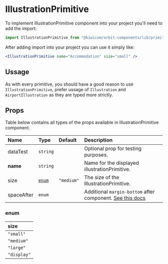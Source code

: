 # IllustrationPrimitive

To implement IllustrationPrimitive component into your project you'll need to add the import:

```jsx
import IllustrationPrimitive from "@kiwicom/orbit-components/lib/primitives/IllustrationPrimitive";
```

After adding import into your project you can use it simply like:

```jsx
<IllustrationPrimitive name="Accommodation" size="small" />
```

## Ussage

As with every primitive, you should have a good reason to use `IllustrationPrimitive`, prefer ussage of `Illustration` and `AirportIllustration` as they are typed more strictly.

## Props

Table below contains all types of the props available in IllustrationPrimitive component.

| Name       | Type            | Default    | Description                                                                                                                                     |
| :--------- | :-------------- | :--------- | :---------------------------------------------------------------------------------------------------------------------------------------------- |
| dataTest   | `string`        |            | Optional prop for testing purposes.                                                                                                             |
| **name**   | `string`        |            | Name for the displayed illustrationPrimitive.                                                                                                   |
| size       | [`enum`](#enum) | `"medium"` | The size of the IllustrationPrimitive.                                                                                                          |
| spaceAfter | `enum`          |            | Additional `margin-bottom` after component. [See this docs](https://github.com/kiwicom/orbit-components/tree/master/src/common/getSpacingToken) |

### enum

| size        |
| :---------- |
| `"small"`   |
| `"medium"`  |
| `"large"`   |
| `"display"` |

